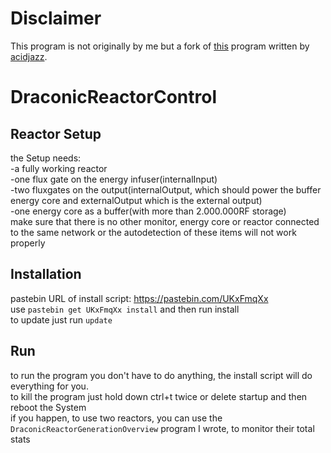 # Disclaimer
This program is not originally by me but a fork of [this](https://github.com/acidjazz/drmon/) program written by [acidjazz](https://github.com/acidjazz/).

# DraconicReactorControl
## Reactor Setup
the Setup needs: 
<br>-a fully working reactor 
<br>-one flux gate on the energy infuser(internalInput)
<br>-two fluxgates on the output(internalOutput, which should power the buffer energy core and externalOutput which is the external output)
<br>-one energy core as a buffer(with more than 2.000.000RF storage)
<br>make sure that there is no other monitor, energy core or reactor connected to the same network or the autodetection of these items will not work properly

## Installation
pastebin URL of install script: https://pastebin.com/UKxFmqXx 
<br>use <code>pastebin get UKxFmqXx install</code> and then run install
<br>to update just run <code>update</code>
## Run
to run the program you don't have to do anything, the install script will do everything for you.
<br>to kill the program just hold down ctrl+t twice or delete startup and then reboot the System
<br>if you happen, to use two reactors, you can use the <code> DraconicReactorGenerationOverview</code> program I wrote, to monitor their total stats
